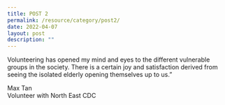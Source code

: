 ```yaml
---
title: POST 2
permalink: /resource/category/post2/
date: 2022-04-07
layout: post
description: ""
---
```


Volunteering has opened my mind and eyes to the different vulnerable groups in the society. There is a certain joy and satisfaction derived from seeing the isolated elderly opening themselves up to us.”


 
Max Tan<br>
Volunteer with North East CDC